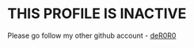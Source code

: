 # THIS PROFILE IS INACTIVE

Please go follow my other github account - [deR0R0](https://github.com/deR0R0)
